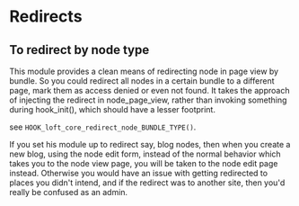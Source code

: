 # Redirects

## To redirect by node type

This module provides a clean means of redirecting node in page view by bundle.  So you could redirect all nodes in a certain bundle to a different page, mark them as access denied or even not found.  It takes the approach of injecting the redirect in node_page_view, rather than invoking something during hook_init(), which should have a lesser footprint.

see `HOOK_loft_core_redirect_node_BUNDLE_TYPE()`.

If you set his module up to redirect say, blog nodes, then when you create a new blog, using the node edit form, instead of the normal behavior which takes you to the node view page, you will be taken to the node edit page instead.  Otherwise you would have an issue with getting redirected to places you didn't intend, and if the redirect was to another site, then you'd really be confused as an admin.
